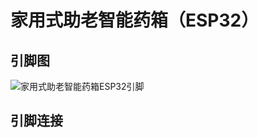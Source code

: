 #  家用式助老智能药箱（ESP32）
## 引脚图

![家用式助老智能药箱ESP32引脚](D:\Users\wang\Desktop\家用式助老智能药箱ESP32引脚.gif)

## 引脚连接
### 
